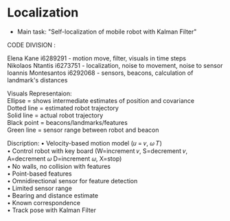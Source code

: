 # Localization
* Main task: "Self-localization of mobile robot with Kalman Filter"</br>


CODE DIVISION : </br>

Elena Kane i6289291 - motion move, filter, visuals in time steps </br>
Nikolaos Ntantis i6273751 - localization, noise to movement, noise to sensor  </br>
Ioannis Montesantos i6292068 - sensors, beacons, calculation of landmark's distances</br>


Visuals Representaion:</br>
Ellipse =  shows intermediate estimates of position and covariance</br>
Dotted line = estimated robot trajectory</br>
Solid line = actual robot trajectory</br>
Black point = beacons/landmarks/features</br>
Green line = sensor range between robot and beacon</br>


Discription:
• Velocity-based motion model (𝑢 = 𝑣, 𝜔 𝑇)</br>
• Control robot with key board (W=increment 𝑣, S=decrement 𝑣, A=decrement 𝜔 D=increment 𝜔, X=stop)</br>
• No walls, no collision with features</br>
• Point-based features </br>
• Omnidirectional sensor for feature detection</br>
• Limited sensor range</br>
• Bearing and distance estimate</br>
• Known correspondence</br>
• Track pose with Kalman Filter</br>
